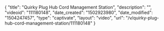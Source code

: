 {
    "title": "Quirky Plug Hub Cord Management Station",
    "description": "",
    "videoid": "111180148",
    "date_created": "1502923980",
    "date_modified": "1504247457",
    "type": "captivate",
    "layout": "video",
    "url": "\/v\/quirky-plug-hub-cord-management-station\/111180148"
}